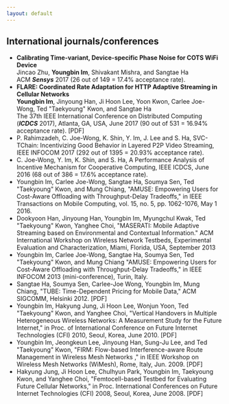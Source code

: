 ```yaml
---
layout: default
---
```


## [](#international)<span class="pub_kind">International journals/conferences</span>
* **<span class="pub_title">Calibrating Time-variant, Device-specific Phase Noise for COTS WiFi Device</span>**<br />
Jincao Zhu, __Youngbin Im__, Shivakant Mishra, and Sangtae Ha<br />
ACM __*Sensys*__ 2017 (26 out of 149 = 17.4% acceptance rate).
* **<span class="pub_title">FLARE: Coordinated Rate Adaptation for HTTP Adaptive Streaming in Cellular Networks</span>**<br />
__Youngbin Im__, Jinyoung Han, Ji Hoon Lee, Yoon Kwon, Carlee Joe-Wong, Ted "Taekyoung" Kwon, and Sangtae Ha<br />
The 37th IEEE International Conference on Distributed Computing (__*ICDCS*__ 2017), Atlanta, GA, USA, June 2017 (90 out of 531 = 16.94% acceptance rate). [PDF]
* P. Rahimzadeh, C. Joe-Wong, K. Shin, Y. Im, J. Lee and S. Ha, SVC-TChain: Incentivizing Good Behavior in Layered P2P Video Streaming, IEEE INFOCOM 2017 (292 out of 1395 = 20.93% acceptance rate).
* C. Joe-Wong, Y. Im, K. Shin, and S. Ha, A Performance Analysis of Incentive Mechanism for Cooperative Computing, IEEE ICDCS, June 2016 (68 out of 386 = 17.6% acceptance rate).
* Youngbin Im, Carlee Joe-Wong, Sangtae Ha, Soumya Sen, Ted "Taekyoung" Kwon, and Mung Chiang, "AMUSE: Empowering Users for Cost-Aware Offloading with Throughput-Delay Tradeoffs," in IEEE Transactions on Mobile Computing, vol. 15, no. 5, pp. 1062-1076, May 1 2016.
* Dookyoon Han, Jinyoung Han, Youngbin Im, Myungchul Kwak, Ted "Taekyoung" Kwon, Yanghee Choi, "MASERATI: Mobile Adaptive Streaming based on Environmental and Contextual Information." ACM International Workshop on Wireless Network Testbeds, Experimental Evaluation and Characterization, Miami, Florida, USA, September 2013
* Youngbin Im, Carlee Joe-Wong, Sangtae Ha, Soumya Sen, Ted "Taekyoung" Kwon, and Mung Chiang "AMUSE: Empowering Users for Cost-Aware Offloading with Throughput-Delay Tradeoffs," in IEEE INFOCOM 2013 (mini-conference), Turin, Italy.
* Sangtae Ha, Soumya Sen, Carlee-Joe Wong, Youngbin Im, Mung Chiang, "TUBE: Time-Dependent Pricing for Mobile Data," ACM SIGCOMM, Helsinki 2012. [PDF]
* Youngbin Im, Hakyung Jung, Ji Hoon Lee, Wonjun Yoon, Ted "Taekyoung" Kwon, and Yanghee Choi, "Vertical Handovers in Multiple Heterogeneous Wireless Networks: A Measurement Study for the Future Internet," in Proc. of International Conference on Future Internet Technologies (CFI) 2010, Seoul, Korea, June 2010. [PDF]
* Youngbin Im, Jeongkeun Lee, Jinyoung Han, Sung-Ju Lee, and Ted "Taekyoung" Kwon, "FIRM: Flow-based Interference-aware Route Management in Wireless Mesh Networks ," in IEEE Workshop on Wireless Mesh Networks (WiMesh), Rome, Italy, Jun. 2009. [PDF]
* Hakyung Jung, Ji Hoon Lee, Chulhyun Park, Youngbin Im, Taekyoung Kwon, and Yanghee Choi, "Femtocell-based Testbed for Evaluating Future Cellular Networks," in Proc. International Conferences on Future Internet Technologies (CFI) 2008, Seoul, Korea, June 2008. [PDF]
